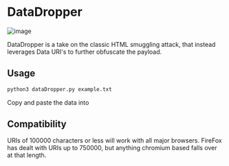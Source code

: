 # DataDropper

![image](https://github.com/user-attachments/assets/469cb405-61cf-4f90-88c0-31823057f0d1)


DataDropper is a take on the classic HTML smuggling attack, that instead leverages Data URI's to further obfuscate the payload. 


## Usage

```bash
python3 dataDropper.py example.txt
```

Copy and paste the data into 

## Compatibility

URIs of 100000 characters or less will work with all major browsers. FireFox has dealt with URIs up to 750000, but anything chromium based falls over at that length.
